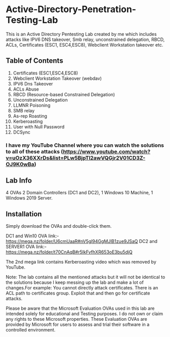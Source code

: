# Active-Directory-Penetration-Testing-Lab
This is an Active Directory Pentesting Lab created by me which includes attacks like IPV6 DNS takeover, Smb relay, unconstrained delegation, RBCD, ACLs, Certificates (ESC1, ESC4,ESC8), Webclient Workstation takeover etc. 
## Table of Contents
1. Certificates (ESC1,ESC4,ESC8)
2. Webclient Workstation Takeover (webdav)
3. IPV6 Dns Takeover
4. ACLs Abuse
5. RBCD (Resource-based Constrained Delegation)
6. Unconstrained Delegation
7. LLMNR Poisoning
8. SMB relay
9. As-rep Roasting
10. Kerberoasting
11. User with Null Password
12. DCSync
### I have my YouTube Channel where you can watch the solutions to all of these attacks (https://www.youtube.com/watch?v=uOzX36XXrDs&list=PLw5BjpTl2awVQGjr2V01CD3Z-OJ9K0wBa)
## Lab Info
4 OVAs
2 Domain Controllers (DC1 and DC2), 1 Windows 10 Machine, 1 Windows 2019 Server.
## Installation
Simply download the OVAs and double-click them. 

DC1 and Win10 OVA link:- https://mega.nz/folder/U6cmUaaR#nV5gl94GgMJlB1zue9JSaQ
DC2 and SERVER1 OVA link:- https://mega.nz/folder/t70CnAqB#r5IkFvfhXR653oE3bu5djQ

The 2nd mega link contains Kerberoasting video which was removed by YouTube.

Note: The lab contains all the mentioned attacks but it will not be identical to the solutions because I keep messing up the lab and make a lot of changes.For example: You cannot directly attack certificates. There is an ACL path to certificates group. Exploit that and then go for certificate attacks. 

Please be aware that the Microsoft Evaluation OVAs used in this lab are intended solely for educational and Testing purposes. I do not own or claim any rights to these Microsoft properties.
These Evaluation OVAs are provided by Microsoft for users to assess and trial their software in a controlled environment. 
